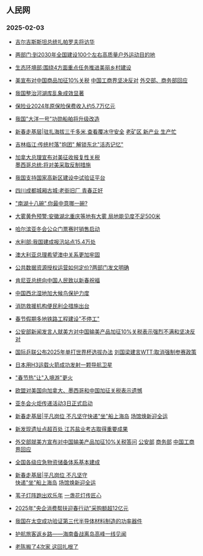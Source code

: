 ## 人民网 
### 2025-02-03

+ [吉尔吉斯斯坦总统扎帕罗夫将访华](http://world.people.com.cn/n1/2025/0202/c1002-40411723.html)

+ [两部门:到2030年全国建设100个左右高质量户外运动目的地](http://politics.people.com.cn/n1/2025/0202/c1001-40411725.html)

+ [生态环境部:围绕4方面重点任务推进美丽乡村建设](http://politics.people.com.cn/n1/2025/0202/c1001-40411759.html)

+ [美宣布对中国商品加征10%关税</a> <a href="http://world.people.com.cn/n1/2025/0202/c1002-40411772.html" target="_blank">中国工商界坚决反对</a> <a href="http://world.people.com.cn/n1/2025/0202/c1002-40411726.html" target="_blank">外交部、</a><a href="http://world.people.com.cn/n1/2025/0202/c1002-40411724.html" target="_blank">商务部回应](http://world.people.com.cn/n1/2025/0202/c1002-40411580.html)

+ [我国整治河湖库乱象成效显著](http://env.people.com.cn/n1/2025/0202/c1010-40411768.html)

+ [保险业2024年原保险保费收入约5.7万亿元](http://finance.people.com.cn/n1/2025/0202/c1004-40411733.html)

+ [我国"大洋一号"功勋船舶将升级改造](http://finance.people.com.cn/n1/2025/0202/c1004-40411760.html)

+ [新春走基层|</a><a href="http://finance.people.com.cn/n1/2025/0202/c1004-40411537.html" target="_blank">驻扎海拔三千多米,查看覆冰守安全</a> <a href="http://finance.people.com.cn/n1/2025/0202/c1004-40411539.html" target="_blank">老矿区 新产业 生产忙](http://finance.people.com.cn/GB/8215/459972/459973/index.html)

+ [吉林临江:传统村落"抱团" 解锁东北"活态记忆"](http://ent.people.com.cn/n1/2025/0202/c1012-40411560.html)

+ [加拿大总理宣布对美征收报复性关税</a><br><a href="http://world.people.com.cn/n1/2025/0202/c1002-40411737.html" target="_blank">墨西哥总统:将对美采取反制措施](http://world.people.com.cn/n1/2025/0202/c1002-40411757.html)

+ [我国支持国家高新区建设中试验证平台](http://finance.people.com.cn/n1/2025/0202/c1004-40411535.html)

+ [四川成都城厢古城:老街旧厂 青春正好](http://ent.people.com.cn/n1/2025/0202/c1012-40411558.html)

+ ["南湖十八碗",你最中意哪一碗?](http://ent.people.com.cn/n1/2025/0202/c1012-40411562.html)

+ [大雾黄色预警:安徽湖北重庆等地有大雾 局地能见度不足500米](http://society.people.com.cn/n1/2025/0202/c1008-40411707.html)

+ [哈尔滨亚冬会公众门票赛时销售启动](http://ent.people.com.cn/n1/2025/0202/c1012-40411540.html)

+ [水利部:我国建成报汛站点15.4万处](http://finance.people.com.cn/n1/2025/0202/c1004-40411536.html)

+ [澳大利亚总理希望澳中关系更加牢固](http://world.people.com.cn/n1/2025/0202/c1002-40411546.html)

+ [公共数据资源授权运营如何定价?两部门发文明确](http://finance.people.com.cn/n1/2025/0202/c1004-40411524.html)

+ [肯尼亚总统向中国人民致以新春祝福](http://world.people.com.cn/n1/2025/0202/c1002-40411544.html)

+ [中国西北湿地加大候鸟保护力度](http://society.people.com.cn/n1/2025/0202/c1008-40411526.html)

+ [消防救援机构便民利企措施出台](http://society.people.com.cn/n1/2025/0202/c1008-40411527.html)

+ [春节假期多地铁路工程建设"不停工"](http://society.people.com.cn/n1/2025/0202/c1008-40411521.html)

+ [公安部新闻发言人就美方对中国输美产品加征10%关税表示强烈不满和坚决反对](http://society.people.com.cn/n1/2025/0203/c1008-40411787.html)

+ [国际乒联公布2025年单打世界杯选拔办法</a> <a href="http://ent.people.com.cn/n1/2025/0203/c1012-40411790.html" target="_blank">刘国梁建言WTT:取消强制参赛政策](http://ent.people.com.cn/n1/2025/0203/c1012-40411789.html)

+ [日本用H3运载火箭成功发射一颗导航卫星](http://world.people.com.cn/n1/2025/0202/c1002-40411783.html)

+ ["春节热"让"入境游"更火](http://world.people.com.cn/n1/2025/0203/c1002-40411805.html)

+ [欧盟对美国向加拿大、墨西哥和中国加征关税表示遗憾](http://world.people.com.cn/n1/2025/0203/c1002-40411792.html)

+ [亚冬会火炬传递活动3日正式启动](http://ent.people.com.cn/n1/2025/0203/c1012-40411803.html)

+ [新春走基层|平凡岗位 不凡坚守</a><a href="http://society.people.com.cn/n1/2025/0203/c1008-40411814.html" target="_blank">快递"坐"船上海岛</a> <a href="http://society.people.com.cn/n1/2025/0203/c1008-40411815.html" target="_blank">场馆焕新迎全运](http://society.people.com.cn/n1/2025/0203/c1008-40411813.html)

+ [新发现遗址点超百处 江苏盐业考古取得重要成果](http://ent.people.com.cn/n1/2025/0203/c1012-40411821.html)

+ [外交部就美方宣布对中国输美产品加征10%关税答问</a> <a href="http://world.people.com.cn/n1/2025/0203/c1002-40411810.html" target="_blank">公安部</a> <a href="http://world.people.com.cn/n1/2025/0203/c1002-40411809.html" target="_blank">商务部</a> <a href="http://world.people.com.cn/n1/2025/0203/c1002-40411811.html" target="_blank">中国工商界回应](http://world.people.com.cn/n1/2025/0203/c1002-40411808.html)

+ [全国各级应急物资储备体系基本建成](http://env.people.com.cn/n1/2025/0203/c1010-40411824.html%22%20target%3D%22_blank%22%20rel%3D%22noopener%22%3E2024%E5%B9%B4%22%E4%B8%89%E5%8C%97%22%E5%B7%A5%E7%A8%8B%E6%94%BB%E5%9D%9A%E6%88%98%E5%AE%8C%E6%88%90%E5%90%84%E9%A1%B9%E5%BB%BA%E8%AE%BE%E4%BB%BB%E5%8A%A1%E8%B6%855700%E4%B8%87%E4%BA%A9%3C/a%3E%3C/li%3E%20%5B2025%E5%B9%B402%E6%9C%8803%E6%97%A507:17%5D%3Cli%3E%3Ca%20href%3D%22http://society.people.com.cn/n1/2025/0203/c1008-40411828.html)

+ [新春走基层|</a><a href="http://society.people.com.cn/n1/2025/0203/c1008-40411813.html" target="_blank">平凡岗位 不凡坚守</a><br><a href="http://society.people.com.cn/n1/2025/0203/c1008-40411814.html" target="_blank">快递"坐"船上海岛</a> <a href="http://society.people.com.cn/n1/2025/0203/c1008-40411815.html" target="_blank">场馆焕新迎全运](http://finance.people.com.cn/GB/8215/459972/459973/index.html)

+ [苇子灯阵跑出欢乐年</a> <a href="http://ent.people.com.cn/n1/2025/0203/c1012-40411818.html" target="_blank">一盏花灯传匠心](http://ent.people.com.cn/GB/458447/458829/index.html%22target%3D%22_blank%22%3E%E6%96%87%E5%8C%96%E4%B8%AD%E5%9B%BD%E8%A1%8C%7C%3C/a%3E%3Ca%20href%3D%22http://ent.people.com.cn/n1/2025/0203/c1012-40411817.html)

+ [2025年"央企消费帮扶迎春行动"采购额超12亿元](http://finance.people.com.cn/n1/2025/0203/c1004-40411830.html)

+ [我国在太空成功验证第三代半导体材料制造的功率器件](http://finance.people.com.cn/n1/2025/0203/c1004-40411827.html)

+ [护航旅客返乡路——海南备战离岛高峰一线见闻](http://society.people.com.cn/n1/2025/0203/c1008-40411829.html)

+ [老陈搬了4次家 这回扎根了](http://society.people.com.cn/n1/2025/0203/c1008-40411801.html)

